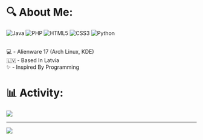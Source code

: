 # 🔍 About Me:
![Java](https://img.shields.io/badge/java-%23ED8B00.svg?style=for-the-badge&logo=openjdk&logoColor=white) ![PHP](https://img.shields.io/badge/php-%23777BB4.svg?style=for-the-badge&logo=php&logoColor=white) ![HTML5](https://img.shields.io/badge/html5-%23E34F26.svg?style=for-the-badge&logo=html5&logoColor=white) ![CSS3](https://img.shields.io/badge/css3-%231572B6.svg?style=for-the-badge&logo=css3&logoColor=white) ![Python](https://img.shields.io/badge/python-3670A0?style=for-the-badge&logo=python&logoColor=ffdd54)

<br>
💻 - Alienware 17 (Arch Linux, KDE) <br>
🇱🇻 - Based In Latvia <br>
✨ - Inspired By Programming<br>

# 📊 Activity:
![](https://github-readme-stats.vercel.app/api?username=mmasinskis&theme=dark&hide_border=false&include_all_commits=false&count_private=false)<br/>

---
[![](https://visitcount.itsvg.in/api?id=mmasinskis&icon=1&color=3)](https://visitcount.itsvg.in)

